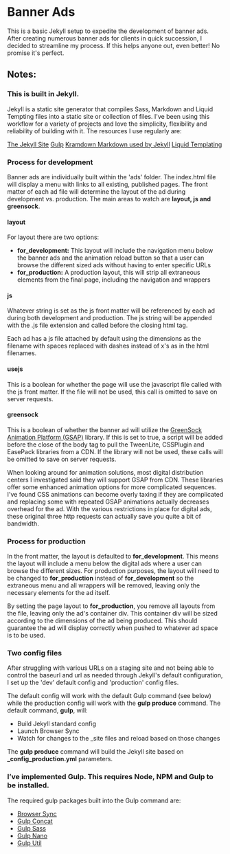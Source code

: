 # Banner Ads
This is a basic Jekyll setup to expedite the development of banner ads. After creating numerous banner ads for clients in quick succession, I decided to streamline my process. If this helps anyone out, even better! No promise it's perfect.

## Notes:

### This is built in Jekyll.
Jekyll is a static site generator that compiles Sass, Markdown and Liquid Tempting files into a static site or collection of files. I've been using this workflow for a variety of projects and love the simplicity, flexibility and reliability of building with it. The resources I use regularly are:   

[The Jekyll Site](https://jekyllrb.com/)
[Gulp](http://gulpjs.com/)
[Kramdown Markdown used by Jekyll](http://kramdown.gettalong.org/)
[Liquid Templating](https://github.com/Shopify/liquid/wiki/Liquid-for-Designers)

### Process for development
Banner ads are individually built within the 'ads' folder. The index.html file will display a menu with links to all existing, published pages. The front matter of each ad file will determine the layout of the ad during development vs. production. The main areas to watch are **layout, js and greensock**.

#### layout
For layout there are two options:
- **for_development:** This layout will include the navigation menu below the banner ads and the animation reload button so that a user can browse the different sized ads without having to enter specific URLs
- **for_production:** A production layout, this will strip all extraneous elements from the final page, including the navigation and wrappers

#### js
Whatever string is set as the js front matter will be referenced by each ad during both development and production. The js string will be appended with the .js file extension and called before the closing html tag.   

Each ad has a js file attached by default using the dimensions as the filename with spaces replaced with dashes instead of x's as in the html filenames.

#### usejs
This is a boolean for whether the page will use the javascript file called with the js front matter. If the file will not be used, this call is omitted to save on server requests.

#### greensock
This is a boolean of whether the banner ad will utilize the [GreenSock Animation Platform (GSAP)](http://greensock.com/) library. If this is set to true, a script will be added before the close of the body tag to pull the TweenLite, CSSPlugin and EasePack libraries from a CDN. If the library will not be used, these calls will be omitted to save on server requests.

When looking around for animation solutions, most digital distribution centers I investigated said they will support GSAP from CDN. These libraries offer some enhanced animation options for more complicated sequences. I've found CSS animations can become overly taxing if they are complicated and replacing some with repeated GSAP animations actually decreases overhead for the ad. With the various restrictions in place for digital ads, these original three http requests can actually save you quite a bit of bandwidth.

### Process for production
In the front matter, the layout is defaulted to **for_development**. This means the layout will include a menu below the digital ads where a user can browse the different sizes. For production purposes, the layout will need to be changed to **for_production** instead of **for_development** so the extraneous menu and all wrappers will be removed, leaving only the necessary elements for the ad itself.   

By setting the page layout to **for_production**, you remove all layouts from the file, leaving only the ad's container div. This container div will be sized according to the dimensions of the ad being produced. This should guarantee the ad will display correctly when pushed to whatever ad space is to be used.

### Two config files
After struggling with various URLs on a staging site and not being able to control the baseurl and url as needed through Jekyll's default configuration, I set up the 'dev' default config and 'production' config files.   

The default config will work with the default Gulp command (see below) while the production config will work with the **gulp produce** command. The default command, **gulp**, will:
- Build Jekyll standard config
- Launch Browser Sync
- Watch for changes to the \_site files and reload based on those changes

The **gulp produce** command will build the Jekyll site based on **_config_production.yml** parameters.

### I’ve implemented Gulp. This requires Node, NPM and Gulp to be installed.
The required gulp packages built into the Gulp command are:
- [Browser Sync](https://www.browsersync.io/)
- [Gulp Concat](https://github.com/contra/gulp-concat)
- [Gulp Sass](https://www.npmjs.com/package/gulp-sass)
- [Gulp Nano](https://www.npmjs.com/package/gulp-cssnano)
- [Gulp Util](https://github.com/gulpjs/gulp-util)
